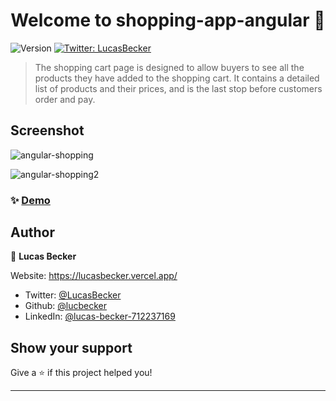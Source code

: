 <h1 align="center">Welcome to shopping-app-angular 👋</h1>
<p>
  <img alt="Version" src="https://img.shields.io/badge/version-0.0.0-blue.svg?cacheSeconds=2592000" />
  <a href="https://twitter.com/LksBecker" target="_blank">
    <img alt="Twitter: LucasBecker" src="https://img.shields.io/twitter/follow/LucasBecker.svg?style=social" />
  </a>
</p>

> The shopping cart page is designed to allow buyers to see all the products they have added to the shopping cart. It contains a detailed list of products and their prices, and is the last stop before customers order and pay.

## Screenshot

![angular-shopping](https://github.com/LucBecker/shopping-app/assets/108952468/752bd7c0-036d-4258-ba8a-be1d13044eab)

![angular-shopping2](https://github.com/LucBecker/shopping-app/assets/108952468/fed0ddc5-53c9-4a53-9736-650954e7d315)


### ✨ [Demo](https://shopping-app-lucbecker.vercel.app/products)


## Author
👤 **Lucas Becker**

 Website: https://lucasbecker.vercel.app/
* Twitter: [@LucasBecker](https://twitter.com/LksBecker)
* Github: [@lucbecker](https://github.com/LucBecker)
* LinkedIn: [@lucas-becker-712237169](https://www.linkedin.com/in/lucas-becker-712237169/)

## Show your support

Give a ⭐️ if this project helped you!

***
